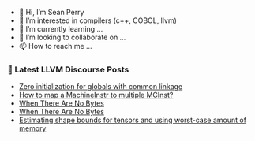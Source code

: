 - 👋 Hi, I’m Sean Perry
- 👀 I’m interested in compilers (c++, COBOL, llvm)
- 🌱 I’m currently learning ...
- 💞️ I’m looking to collaborate on ...
- 📫 How to reach me ...

<!---
s66perry/s66perry is a ✨ special ✨ repository because its `README.md` (this file) appears on your GitHub profile.
You can click the Preview link to take a look at your changes.
--->
### 📕 Latest LLVM Discourse Posts

<!-- DISCOURSE-LLVM:START -->
- [Zero initialization for globals with common linkage](https://discourse.llvm.org/t/zero-initialization-for-globals-with-common-linkage/1762#post_5)
- [How to map a MachineInstr to multiple MCInst?](https://discourse.llvm.org/t/how-to-map-a-machineinstr-to-multiple-mcinst/70450#post_4)
- [When There Are No Bytes](https://discourse.llvm.org/t/when-there-are-no-bytes/70352#post_12)
- [When There Are No Bytes](https://discourse.llvm.org/t/when-there-are-no-bytes/70352#post_11)
- [Estimating shape bounds for tensors and using worst-case amount of memory](https://discourse.llvm.org/t/estimating-shape-bounds-for-tensors-and-using-worst-case-amount-of-memory/70428#post_7)
<!-- DISCOURSE-LLVM:END -->
